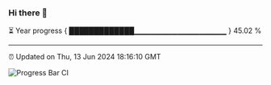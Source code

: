 ### Hi there 👋

⏳ Year progress { █████████████▁▁▁▁▁▁▁▁▁▁▁▁▁▁▁▁▁ } 45.02 %

---

⏰ Updated on Thu, 13 Jun 2024 18:16:10 GMT

![Progress Bar CI](https://github.com/liununu/liununu/workflows/Progress%20Bar%20CI/badge.svg)
